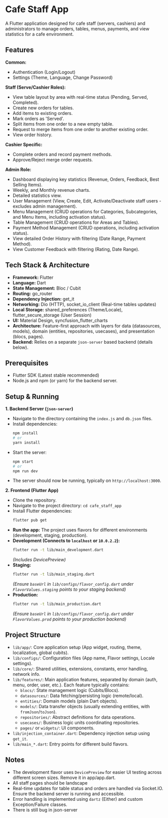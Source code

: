 # Cafe Staff App

A Flutter application designed for cafe staff (servers, cashiers) and administrators to manage orders, tables, menus, payments, and view statistics for a cafe environment.

## Features

**Common:**

- Authentication (Login/Logout)
- Settings (Theme, Language, Change Password)

**Staff (Serve/Cashier Roles):**

- View table layout by area with real-time status (Pending, Served, Completed).
- Create new orders for tables.
- Add items to existing orders.
- Mark orders as 'Served'.
- Split items from one order to a new empty table.
- Request to merge items from one order to another existing order.
- View order history.

**Cashier Specific:**

- Complete orders and record payment methods.
- Approve/Reject merge order requests.

**Admin Role:**

- Dashboard displaying key statistics (Revenue, Orders, Feedback, Best Selling Items).
- Weekly, and Monthly revenue charts.
- Detailed statistics view.
- User Management (View, Create, Edit, Activate/Deactivate staff users - excludes admin management).
- Menu Management (CRUD operations for Categories, Subcategories, and Menu Items, including activation status).
- Table Management (CRUD operations for Areas and Tables).
- Payment Method Management (CRUD operations, including activation status).
- View detailed Order History with filtering (Date Range, Payment Method).
- View Customer Feedback with filtering (Rating, Date Range).

## Tech Stack & Architecture

- **Framework:** Flutter
- **Language:** Dart
- **State Management:** Bloc / Cubit
- **Routing:** go_router
- **Dependency Injection:** get_it
- **Networking:** Dio (HTTP), socket_io_client (Real-time tables updates)
- **Local Storage:** shared_preferences (Theme/Locale), flutter_secure_storage (User Session)
- **UI:** Material Design, syncfusion_flutter_charts
- **Architecture:** Feature-first approach with layers for data (datasources, models), domain (entities, repositories, usecases), and presentation (blocs, pages).
- **Backend:** Relies on a separate `json-server` based backend (details below).

## Prerequisites

- Flutter SDK (Latest stable recommended)
- Node.js and npm (or yarn) for the backend server.

## Setup & Running

**1. Backend Server (`json-server`)**

- Navigate to the directory containing the `index.js` and `db.json` files.
- Install dependencies:
  ```bash
  npm install
  # or
  yarn install
  ```
- Start the server:
  ```bash
  npm start
  # or
  npm run dev
  ```
- The server should now be running, typically on `http://localhost:3000`.

**2. Frontend (Flutter App)**

- Clone the repository.
- Navigate to the project directory: `cd cafe_staff_app`
- Install Flutter dependencies:
  ```bash
  flutter pub get
  ```
- **Run the app:** The project uses flavors for different environments (development, staging, production).
- **Development (Connects to `localhost` or `10.0.2.2`):**
  ```bash
  flutter run -t lib/main_development.dart
  ```
  _(Includes DevicePreview)_
- **Staging:**
  ```bash
  flutter run -t lib/main_staging.dart
  ```
  _(Ensure `baseUrl` in `lib/configs/flavor_config.dart` under `FlavorValues.staging` points to your staging backend)_
- **Production:**
  ```bash
  flutter run -t lib/main_production.dart
  ```
  _(Ensure `baseUrl` in `lib/configs/flavor_config.dart` under `FlavorValues.prod` points to your production backend)_

## Project Structure

- `lib/app/`: Core application setup (App widget, routing, theme, localization, global cubits).
- `lib/configs/`: Configuration files (App name, Flavor settings, Locale settings).
- `lib/core/`: Shared utilities, extensions, constants, error handling, network info.
- `lib/features/`: Main application features, separated by domain (auth, menu, order, user, etc.). Each feature typically contains:
  - `blocs/`: State management logic (Cubits/Blocs).
  - `datasources/`: Data fetching/persisting logic (remote/local).
  - `entities/`: Domain models (plain Dart objects).
  - `models/`: Data transfer objects (usually extending entities, with `fromJson`/`toJson`).
  - `repositories/`: Abstract definitions for data operations.
  - `usecases/`: Business logic units coordinating repositories.
  - `pages/` or `widgets/`: UI components.
- `lib/injection_container.dart`: Dependency injection setup using `get_it`.
- `lib/main_*.dart`: Entry points for different build flavors.

## Notes

- The development flavor uses `DevicePreview` for easier UI testing across different screen sizes. Remove it in app/app.dart.
- All staff pages should be landscape
- Real-time updates for table status and orders are handled via Socket.IO. Ensure the backend server is running and accessible.
- Error handling is implemented using `dartz` (Either) and custom Exception/Failure classes.
- There is still bug in json-server
